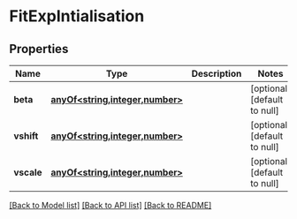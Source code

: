 # FitExpIntialisation
## Properties

Name | Type | Description | Notes
------------ | ------------- | ------------- | -------------
**beta** | [**anyOf&lt;string,integer,number&gt;**](anyOf&lt;string,integer,number&gt;.md) |  | [optional] [default to null]
**vshift** | [**anyOf&lt;string,integer,number&gt;**](anyOf&lt;string,integer,number&gt;.md) |  | [optional] [default to null]
**vscale** | [**anyOf&lt;string,integer,number&gt;**](anyOf&lt;string,integer,number&gt;.md) |  | [optional] [default to null]

[[Back to Model list]](../README.md#documentation-for-models) [[Back to API list]](../README.md#documentation-for-api-endpoints) [[Back to README]](../README.md)

